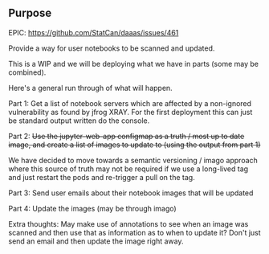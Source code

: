 ## Purpose
EPIC: https://github.com/StatCan/daaas/issues/461

Provide a way for user notebooks to be scanned and updated.

This is a WIP and we will be deploying what we have in parts (some may be combined).

Here's a general run through of what will happen.

Part 1:
Get a list of notebook servers which are affected by a non-ignored vulnerability as found by jfrog XRAY.
For the first deployment this can just be standard output written do the console.

Part 2:
~~Use the jupyter-web-app configmap as a truth / most up to date image, and create a list of 
images to update to (using the output from part 1)~~

We have decided to move towards a semantic versioning / imago approach where this source of truth may not be required if we use a long-lived tag and just restart the pods and re-trigger a pull on the tag.

Part 3: 
Send user emails about their notebook images that will be updated

Part 4: 
Update the images (may be through imago)

Extra thoughts:
May make use of annotations to see when an image was scanned and then use that as 
information as to when to update it? Don't just send an email and then update the image right away.
